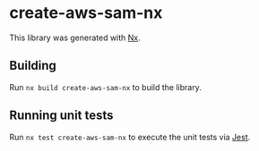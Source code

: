 # create-aws-sam-nx

This library was generated with [Nx](https://nx.dev).

## Building

Run `nx build create-aws-sam-nx` to build the library.

## Running unit tests

Run `nx test create-aws-sam-nx` to execute the unit tests via [Jest](https://jestjs.io).

